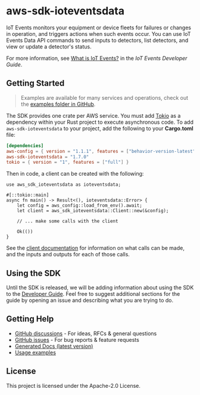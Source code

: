 # aws-sdk-ioteventsdata

IoT Events monitors your equipment or device fleets for failures or changes in operation, and triggers actions when such events occur. You can use IoT Events Data API commands to send inputs to detectors, list detectors, and view or update a detector's status.

For more information, see [What is IoT Events?](https://docs.aws.amazon.com/iotevents/latest/developerguide/what-is-iotevents.html) in the _IoT Events Developer Guide_.

## Getting Started

> Examples are available for many services and operations, check out the
> [examples folder in GitHub](https://github.com/awslabs/aws-sdk-rust/tree/main/examples).

The SDK provides one crate per AWS service. You must add [Tokio](https://crates.io/crates/tokio)
as a dependency within your Rust project to execute asynchronous code. To add `aws-sdk-ioteventsdata` to
your project, add the following to your **Cargo.toml** file:

```toml
[dependencies]
aws-config = { version = "1.1.1", features = ["behavior-version-latest"] }
aws-sdk-ioteventsdata = "1.7.0"
tokio = { version = "1", features = ["full"] }
```

Then in code, a client can be created with the following:

```rust,no_run
use aws_sdk_ioteventsdata as ioteventsdata;

#[::tokio::main]
async fn main() -> Result<(), ioteventsdata::Error> {
    let config = aws_config::load_from_env().await;
    let client = aws_sdk_ioteventsdata::Client::new(&config);

    // ... make some calls with the client

    Ok(())
}
```

See the [client documentation](https://docs.rs/aws-sdk-ioteventsdata/latest/aws_sdk_ioteventsdata/client/struct.Client.html)
for information on what calls can be made, and the inputs and outputs for each of those calls.

## Using the SDK

Until the SDK is released, we will be adding information about using the SDK to the
[Developer Guide](https://docs.aws.amazon.com/sdk-for-rust/latest/dg/welcome.html). Feel free to suggest
additional sections for the guide by opening an issue and describing what you are trying to do.

## Getting Help

* [GitHub discussions](https://github.com/awslabs/aws-sdk-rust/discussions) - For ideas, RFCs & general questions
* [GitHub issues](https://github.com/awslabs/aws-sdk-rust/issues/new/choose) - For bug reports & feature requests
* [Generated Docs (latest version)](https://awslabs.github.io/aws-sdk-rust/)
* [Usage examples](https://github.com/awslabs/aws-sdk-rust/tree/main/examples)

## License

This project is licensed under the Apache-2.0 License.

